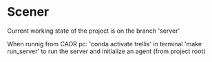 # Scener
Current working state of the project is on the branch 'server'

When runnig from CAOR pc:
  'conda activate trellis' in terminal
  'make run_server' to run the server and initialize an agent (from project root)

